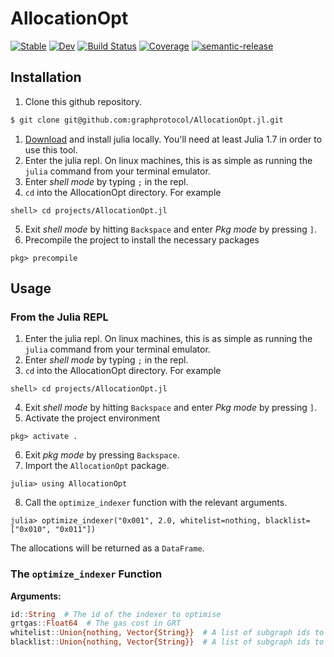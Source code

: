 # AllocationOpt

[![Stable](https://img.shields.io/badge/docs-stable-blue.svg)](https://graphprotocol.github.io/AllocationOpt.jl/stable)
[![Dev](https://img.shields.io/badge/docs-dev-blue.svg)](https://graphprotocol.github.io/AllocationOpt.jl/dev)
[![Build Status](https://github.com/graphprotocol/AllocationOpt.jl/actions/workflows/CI.yml/badge.svg?branch=)](https://github.com/graphprotocol/AllocationOpt.jl/actions/workflows/CI.yml?query=branch%3A)
[![Coverage](https://codecov.io/gh/graphprotocol/AllocationOpt.jl/branch/main/graph/badge.svg)](https://codecov.io/gh/graphprotocol/AllocationOpt.jl)
[![semantic-release](https://img.shields.io/badge/%20%20%F0%9F%93%A6%F0%9F%9A%80-semantic--release-e10079.svg)](https://github.com/semantic-release/semantic-release)


## Installation

1. Clone this github repository.

```bash
$ git clone git@github.com:graphprotocol/AllocationOpt.jl.git
```

1. [Download](https://julialang.org/downloads/) and install julia locally. You'll need at least Julia 1.7 in order to use this tool.
2. Enter the julia repl. On linux machines, this is as simple as running the `julia` command from your terminal emulator.
3. Enter *shell mode* by typing `;` in the repl.
4. `cd` into the AllocationOpt directory. For example

```julia-repl
shell> cd projects/AllocationOpt.jl
```

5. Exit *shell mode* by hitting `Backspace` and enter *Pkg mode* by pressing `]`.
6. Precompile the project to install the necessary packages

```julia-repl
pkg> precompile
```

## Usage

### From the Julia REPL

1. Enter the julia repl. On linux machines, this is as simple as running the `julia` command from your terminal emulator.
2. Enter *shell mode* by typing `;` in the repl.
3. `cd` into the AllocationOpt directory. For example

```julia-repl
shell> cd projects/AllocationOpt.jl
```

4. Exit *shell mode* by hitting `Backspace` and enter *Pkg mode* by pressing `]`.
5. Activate the project environment

```julia-repl
pkg> activate .
```

6. Exit *pkg mode* by pressing `Backspace`.
7. Import the `AllocationOpt` package.
```julia-repl
julia> using AllocationOpt
```
8. Call the `optimize_indexer` function with the relevant arguments.
```julia-repl
julia> optimize_indexer("0x001", 2.0, whitelist=nothing, blacklist=["0x010", "0x011"])
```
The allocations will be returned as a `DataFrame`.

### The `optimize_indexer` Function

**Arguments:**
```julia
id::String  # The id of the indexer to optimise
grtgas::Float64  # The gas cost in GRT
whitelist::Union{nothing, Vector{String}}  # A list of subgraph ids to which you want to be able to allocate to. Must be `nothing` if `blacklist` is specified.
blacklist::Union{nothing, Vector{String}}  # A list of subgraph ids to which you don't want to be able to allocate to. Must be `nothing` if `whitelist` is specified.
```
